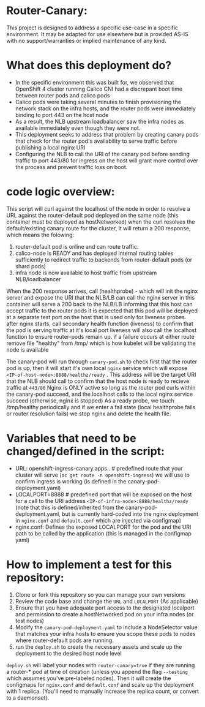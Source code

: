 # Router-Canary:

This project is designed to address a specific use-case in a specific environment. It may be adapted for use elsewhere but is provided AS-IS
with no support/warranties or implied maintenance of any kind. 

# What does this deployment do?

- In the specific environment this was built for, we observed that OpenShift 4 cluster running Calico CNI had a discrepant boot time between router pods and calico pods
- Calico pods were taking several minutes to finish provisioning the network stack on the infra hosts, and the router pods were immediately binding to port 443 on the host node
- As a result, the NLB upstream loadbalancer saw the infra nodes as available immediately even though they were not.
- This deployment seeks to address that problem by creating canary pods that check for the router pod's availability to serve traffic before publishing a local nginx URI
- Configuring the NLB to call the URI of the canary pod before sending traffic to port 443/80 for ingress on the host will grant more control over the process and prevent traffic loss on boot.


# code logic overview:

This script will curl against the localhost of the node in order to resolve a URL against the router-default pod deployed on the same node (this container must be deployed as hostNetworked)
when the curl resolves the default/existing canary route for the cluster, it will return a 200 response, which means the folowing:

1. router-default pod is online and can route traffic.
2. calico-node is READY and has deployed internal routing tables sufficiently to redirect traffic to backends from router-default pods (or shard pods)
3. infra node is now available to host traffic from upstream NLB/loadbalancer

When the 200 response arrives, call (healthprobe) - which will init the nginx server and expose the URI that the NLB/LB can call
the nginx server in this container will serve a 200 back to the NLB/LB informing that this host can accept traffic to the router pods
it is expected that this pod will be deployed at a separate test port on the host that is used only for liveness probes.
after nginx starts, call secondary health function (liveness) to confirm that the pod is serving traffic at it's local port
liveness will also call the localhost function to ensure router-pods remain up.
if a failure occurs at either route remove file "healthy" from /tmp/ which is how kubelet will be validating the node is available

The canary-pod will run through `canary-pod.sh` to check first that the router pod is up, then it will start it's own local `nginx` service which will expose 
`<IP-of-host-node>:8888/healthz/ready` . This address will be the target URI that the NLB should call to confirm that the host node is ready to recieve traffic at `443/80`
Nginx is ONLY active so long as the router pod curls within the canary-pod succeed, and the localhost calls to the local nginx service succeed (otherwise, nginx is stopped)
As a ready probe, we touch /tmp/healthy periodically and if we enter a fail state (local healthprobe fails or router resolution fails) we stop nginx and delete the health file.

# Variables that need to be changed/defined in the script:

- URL: openshift-ingress-canary.apps.<yourcluster>.<yourdomain> # predefined route that your cluster will serve (`oc get route -n openshift-ingress`) we will use to confirm ingress is working
	 (is defined in the canary-pod-deployment.yaml)
- LOCALPORT=8888 # predefined port that will be exposed on the host for a call to the URI address `<IP-of-infra-node>:8888/healthz/ready`
     (note that this is defined/inherited from the canary-pod-deployment.yaml, but is currently hard-coded into the nginx deployment in `nginx.conf` and `default.conf` which are injected via configmap)
- nginx.conf: Defines the exposed LOCALPORT for the pod and the URI path to be called by the application
     (this is managed in the configmap yaml)

# How to implement a test for this repository:

1. Clone or fork this repository so you can manage your own versions
2. Review the code base and change the `URL` and `LOCALPORT` (As applicable)
3. Ensure that you have adequate port access to the designated localport and permission to create a hostNetworked pod on your infra nodes (or test nodes)
4. Modify the `canary-pod-deployment.yaml` to include a NodeSelector value that matches your infra hosts to ensure you scope these pods to nodes where router-default pods are running.
4. run the `deploy.sh` to create the necessary assets and scale up the deployment to the desired host node level

`deploy.sh` will label your nodes with `router-canary=true` if they are running a router-* pod at time of creation (unless you append the flag `--testing` which assumes you've pre-labeled nodes).
Then it will create the configmaps for `nginx.conf` and `default.conf` and scale up the deployment with 1 replica. (You'll need to manually increase the replica count, or convert to a daemonset).

